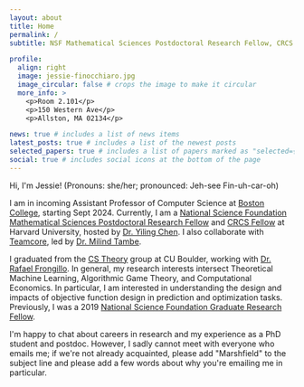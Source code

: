 ```yaml
---
layout: about
title: Home
permalink: /
subtitle: NSF Mathematical Sciences Postdoctoral Research Fellow, CRCS Fellow

profile:
  align: right
  image: jessie-finocchiaro.jpg
  image_circular: false # crops the image to make it circular
  more_info: >
    <p>Room 2.101</p>
    <p>150 Western Ave</p>
    <p>Allston, MA 02134</p>

news: true # includes a list of news items
latest_posts: true # includes a list of the newest posts
selected_papers: true # includes a list of papers marked as "selected={true}"
social: true # includes social icons at the bottom of the page
---
```



Hi, I'm Jessie! (Pronouns: she/her; pronounced: Jeh-see Fin-uh-car-oh)

I am in incoming Assistant Professor of Computer Science at [Boston College](https://www.bc.edu), starting Sept 2024.
Currently, I am a [National Science Foundation Mathematical Sciences Postdoctoral Research Fellow](https://nsf.gov/awardsearch/showAward?AWD_ID=2202898&HistoricalAwards=false) and [CRCS Fellow](https://crcs.seas.harvard.edu/) at Harvard University, hosted by [Dr. Yiling Chen](https://yiling.seas.harvard.edu/). I also collaborate with [Teamcore](https://teamcore.seas.harvard.edu/), led by [Dr. Milind Tambe](https://teamcore.seas.harvard.edu/tambe).

I graduated from the [CS Theory](https://www.colorado.edu/cs-theory/) group at CU Boulder, working with [Dr. Rafael Frongillo](http://www.cs.colorado.edu/~raf/).  In general, my research interests intersect Theoretical Machine Learning, Algorithmic Game Theory, and Computational Economics.  In particular, I am interested in understanding the design and impacts of objective function design in prediction and optimization tasks.  Previously, I was a 2019 [National Science Foundation Graduate Research Fellow](https://www.research.gov/grfp/AwardeeList.do?method=loadAwardeeList). 

I'm happy to chat about careers in research and my experience as a PhD student and postdoc. However, I sadly cannot meet with everyone who emails me; if we're not already acquainted, please add "Marshfield" to the subject line and please add a few words about why you're emailing me in particular. 


